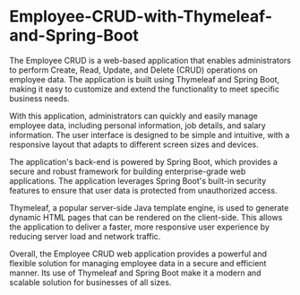 # Employee-CRUD-with-Thymeleaf-and-Spring-Boot
The Employee CRUD is a web-based application that enables administrators to perform Create, Read, Update, and Delete (CRUD) operations on employee data. The application is built using Thymeleaf and Spring Boot, making it easy to customize and extend the functionality to meet specific business needs.

With this application, administrators can quickly and easily manage employee data, including personal information, job details, and salary information. The user interface is designed to be simple and intuitive, with a responsive layout that adapts to different screen sizes and devices.

The application's back-end is powered by Spring Boot, which provides a secure and robust framework for building enterprise-grade web applications. The application leverages Spring Boot's built-in security features to ensure that user data is protected from unauthorized access.

Thymeleaf, a popular server-side Java template engine, is used to generate dynamic HTML pages that can be rendered on the client-side. This allows the application to deliver a faster, more responsive user experience by reducing server load and network traffic.

Overall, the Employee CRUD web application provides a powerful and flexible solution for managing employee data in a secure and efficient manner. Its use of Thymeleaf and Spring Boot make it a modern and scalable solution for businesses of all sizes.
